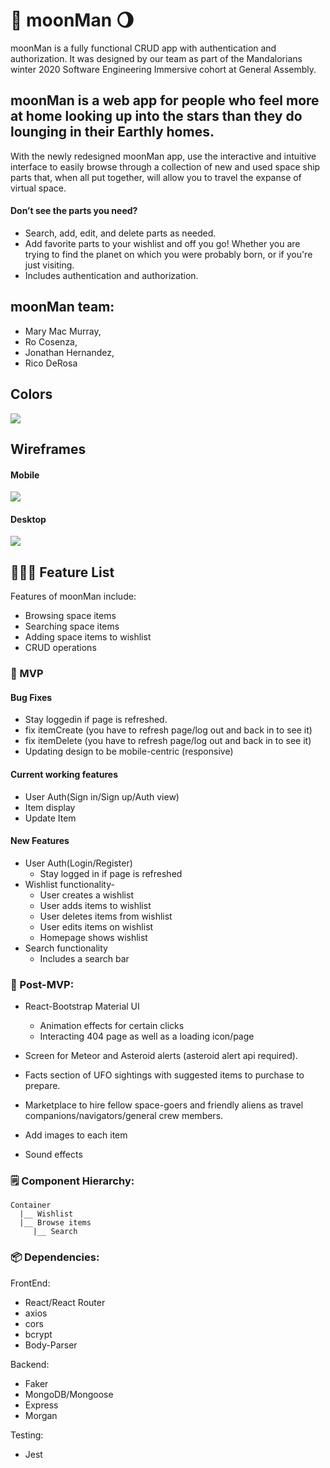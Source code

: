 # 👾 moonMan 🌖

moonMan is a fully functional CRUD app with authentication and authorization.  It was designed by our team as part of the Mandalorians winter 2020 Software Engineering Immersive cohort at General Assembly.


## moonMan is a web app for people who feel more at home looking up into the stars than they do lounging in their Earthly homes. 
With the newly redesigned moonMan app, use the interactive and intuitive interface to easily browse through a collection of new and used space ship parts that, when all put together, will allow you to travel the expanse of virtual space. 
#### Don’t see the parts you need? 
* Search, add, edit, and delete parts as needed. 
* Add favorite parts to your wishlist and off you go!  Whether you are trying to find the planet on which you were probably born, or if you're just visiting. 
* Includes authentication and authorization.

## moonMan team:
* Mary Mac Murray, 
* Ro Cosenza, 
* Jonathan Hernandez, 
* Rico DeRosa


## Colors
<img src="color-palette.png">

## Wireframes

#### Mobile 
<img src="mobile-mockup2.png">

#### Desktop
<img src="desktop-mockup.png">


## 👩🏽‍🚀 Feature List
Features of moonMan include:

* Browsing space items
* Searching space items
* Adding space items to wishlist
* CRUD operations

### 🚀 MVP

#### Bug Fixes
* Stay loggedin if page is refreshed.
* fix itemCreate (you have to refresh page/log out and back in to see it)
* fix itemDelete (you have to refresh page/log out and back in to see it)
*  Updating design to be mobile-centric (responsive)

#### Current working features
* User Auth(Sign in/Sign up/Auth view)
* Item display
* Update Item

#### New Features
* User Auth(Login/Register)
  * Stay logged in if page is refreshed
* Wishlist functionality-
  * User creates a wishlist
  * User adds items to wishlist
  * User deletes items from wishlist
  * User edits items on wishlist  
  *  Homepage shows wishlist 
* Search functionality
  * Includes a search bar


### 🌟 Post-MVP:
* React-Bootstrap Material UI 
  *  Animation effects for certain clicks
  *  Interacting 404 page as well as a loading icon/page

* Screen for Meteor and Asteroid alerts (asteroid alert api required). 
* Facts section of UFO sightings with suggested items to purchase to prepare. 
* Marketplace to hire fellow space-goers and friendly aliens as travel companions/navigators/general crew members.
* Add images to each item
* Sound effects

### 🗒️ Component Hierarchy:

```
Container
  |__ Wishlist
  |__ Browse items
     |__ Search
```



### 📦 Dependencies:
FrontEnd:
* React/React Router
* axios
* cors
* bcrypt
* Body-Parser

Backend:
* Faker
* MongoDB/Mongoose
* Express
* Morgan

Testing:
* Jest 
